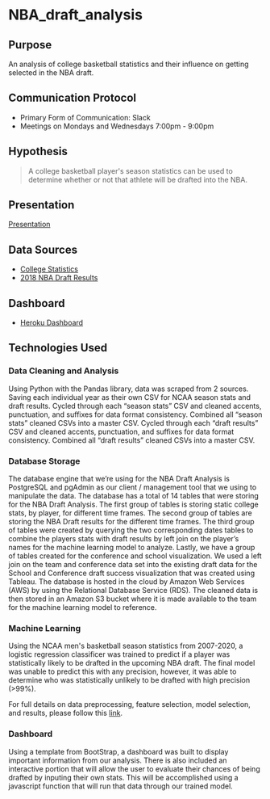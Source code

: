 # NBA_draft_analysis

## Purpose
An analysis of college basketball statistics and their influence on getting selected in the NBA draft.

## Communication Protocol

- Primary Form of Communication: Slack
- Meetings on Mondays and Wednesdays 7:00pm - 9:00pm

## Hypothesis
> A college basketball player's season statistics can be used to determine whether or not that athlete will be drafted into the NBA.

## Presentation

[Presentation](https://docs.google.com/presentation/d/1axGv6Pm4fon6xYLTXVXtWeYSV64yRAL0FVUgOXtctLQ/edit?usp=sharing)

## Data Sources
- [College Statistics](https://basketball.realgm.com/ncaa/stats/2018/Averages/Qualified/All/Season/All/points/desc/1/)
- [2018 NBA Draft Results](https://www.basketball-reference.com/draft/NBA_2018.html)

## Dashboard

- [Heroku Dashboard](https://nba-draft-predictor.herokuapp.com/)

## Technologies Used

### Data Cleaning and Analysis
Using Python with the Pandas library, data was scraped from 2 sources. Saving each individual year as their own CSV for NCAA season stats and draft results. 
Cycled through each “season stats” CSV and cleaned accents, punctuation, and suffixes for data format consistency. Combined all “season stats” cleaned CSVs into a master CSV. 
Cycled through each “draft results” CSV and cleaned accents, punctuation, and suffixes for data format consistency. Combined all “draft results” cleaned CSVs into a master CSV. 

### Database Storage
The database engine that we’re using for the NBA Draft Analysis is PostgreSQL and pgAdmin as our client / management tool that we using to manipulate the data. The database has a total of 14 tables that were storing for the NBA Draft Analysis.  The first group of tables is storing static college stats, by player, for different time frames.  The second group of tables are storing the NBA Draft results for the different time frames.  The third group of tables were created by querying the two corresponding dates tables to combine the players stats with draft results by left join on the player’s names for the machine learning model to analyze.  Lastly, we have a group of tables created for the conference and school visualization.  We used a left join on the team and conference data set into the existing draft data for the School and Conference draft success visualization that was created using Tableau.  The database is hosted in the cloud by Amazon Web Services (AWS) by using the Relational Database Service (RDS).  The cleaned data is then stored in an Amazon S3 bucket where it is made available to the team for the machine learning model to reference.

### Machine Learning

Using the NCAA men's basketball season statistics from 2007-2020, a logistic regression classificer was trained to predict if a player was statistically likely to be drafted in the upcoming NBA draft. The final model was unable to predict this with any precision, however, it was able to determine who was statistically unlikely to be drafted with high precision (>99%).
  
For full details on data preprocessing, feature selection, model selection, and results, please follow this [link](https://github.com/thorson-skywalker/NBA_draft_analysis/blob/main/ML/NBA_ML_Report.md).

### Dashboard

Using a template from BootStrap, a dashboard was built to display important information from our analysis. There is also included an interactive portion that will allow the user to evaluate their chances of being drafted by inputing their own stats. This will be accomplished using a javascript function that will run that data through our trained model.